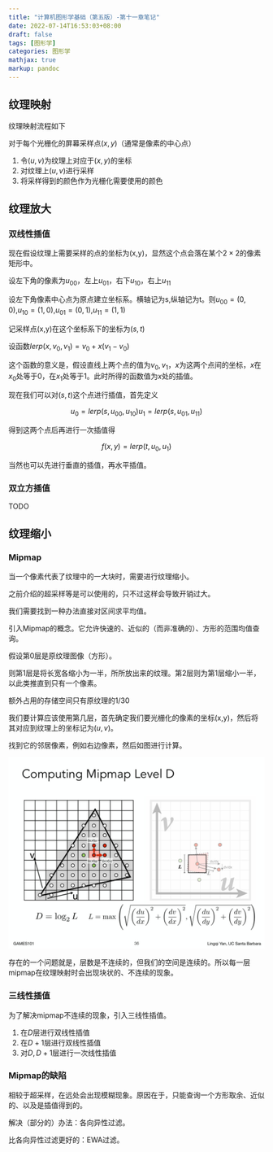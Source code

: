 ```yaml
---
title: "计算机图形学基础（第五版）-第十一章笔记"
date: 2022-07-14T16:53:03+08:00
draft: false
tags: [图形学]
categories: 图形学
mathjax: true
markup: pandoc
---
```


## 纹理映射

纹理映射流程如下

对于每个光栅化的屏幕采样点$(x,y)$（通常是像素的中心点）

1. 令$(u,v)$为纹理上对应于$(x,y)$的坐标
2. 对纹理上$(u,v)$进行采样
3. 将采样得到的颜色作为光栅化需要使用的颜色

## 纹理放大

### 双线性插值

现在假设纹理上需要采样的点的坐标为(x,y)，显然这个点会落在某个$2\times2$的像素矩形中。

设左下角的像素为$u_{00}$，左上$u_{01}$，右下$u_{10}$，右上$u_{11}$

设左下角像素中心点为原点建立坐标系。横轴记为s,纵轴记为t。则$u_{00}=(0,0)$,$u_{10}=(1,0)$,$u_{01}=(0,1)$,$u_{11}=(1,1)$

记采样点(x,y)在这个坐标系下的坐标为$(s,t)$

设函数$lerp(x,v_0,v_1)=v_0+x(v_1-v_0)$

这个函数的意义是，假设直线上两个点的值为$v_0,v_1$，$x$为这两个点间的坐标，$x$在$x_0$处等于$0$，在$x_1$处等于$1$。此时所得的函数值为$x$处的插值。

现在我们可以对$(s,t)$这个点进行插值，首先定义

$$
u_0 = lerp(s,u_{00},u_{10})
u_1 = lerp(s,u_{01},u_{11})
$$

得到这两个点后再进行一次插值得

$$
f(x,y) = lerp(t,u_0,u_1)
$$

当然也可以先进行垂直的插值，再水平插值。

### 双立方插值

TODO

## 纹理缩小

### Mipmap

当一个像素代表了纹理中的一大块时，需要进行纹理缩小。

之前介绍的超采样等是可以使用的，只不过这样会导致开销过大。

我们需要找到一种办法直接对区间求平均值。

引入Mipmap的概念。它允许快速的、近似的（而非准确的）、方形的范围均值查询。

假设第0层是原纹理图像（方形）。

则第1层是将长宽各缩小为一半，所所放出来的纹理。第2层则为第1层缩小一半，以此类推直到只有一个像素。

额外占用的存储空间只有原纹理的$1/3$0

我们要计算应该使用第几层，首先确定我们要光栅化的像素的坐标(x,y)，然后将其对应到纹理上的坐标记为$(u,v)$。

找到它的邻居像素，例如右边像素，然后如图进行计算。

![1.jpg](1.jpg)

存在的一个问题就是，层数是不连续的，但我们的空间是连续的。所以每一层mipmap在纹理映射时会出现块状的、不连续的现象。

### 三线性插值

为了解决mipmap不连续的现象，引入三线性插值。

1. 在$D$层进行双线性插值
2. 在$D+1$层进行双线性插值
3. 对$D,D+1$层进行一次线性插值

### Mipmap的缺陷

相较于超采样，在远处会出现模糊现象。原因在于，只能查询一个方形取余、近似的、以及是插值得到的。

解决（部分的）办法：各向异性过滤。

比各向异性过滤更好的：EWA过滤。

